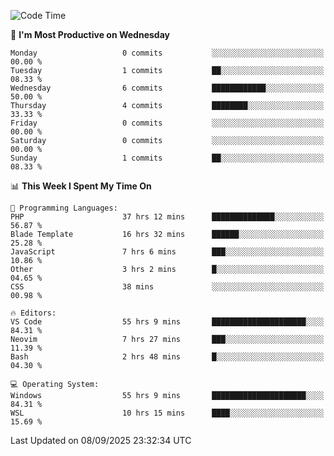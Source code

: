<!--START_SECTION:waka-->
![Code Time](http://img.shields.io/badge/Code%20Time-5%2C779%20hrs%2049%20mins-blue)

📅 **I'm Most Productive on Wednesday** 

```text
Monday                   0 commits           ░░░░░░░░░░░░░░░░░░░░░░░░░   00.00 % 
Tuesday                  1 commits           ██░░░░░░░░░░░░░░░░░░░░░░░   08.33 % 
Wednesday                6 commits           ████████████░░░░░░░░░░░░░   50.00 % 
Thursday                 4 commits           ████████░░░░░░░░░░░░░░░░░   33.33 % 
Friday                   0 commits           ░░░░░░░░░░░░░░░░░░░░░░░░░   00.00 % 
Saturday                 0 commits           ░░░░░░░░░░░░░░░░░░░░░░░░░   00.00 % 
Sunday                   1 commits           ██░░░░░░░░░░░░░░░░░░░░░░░   08.33 % 
```


📊 **This Week I Spent My Time On** 

```text
💬 Programming Languages: 
PHP                      37 hrs 12 mins      ██████████████░░░░░░░░░░░   56.87 % 
Blade Template           16 hrs 32 mins      ██████░░░░░░░░░░░░░░░░░░░   25.28 % 
JavaScript               7 hrs 6 mins        ███░░░░░░░░░░░░░░░░░░░░░░   10.86 % 
Other                    3 hrs 2 mins        █░░░░░░░░░░░░░░░░░░░░░░░░   04.65 % 
CSS                      38 mins             ░░░░░░░░░░░░░░░░░░░░░░░░░   00.98 % 

🔥 Editors: 
VS Code                  55 hrs 9 mins       █████████████████████░░░░   84.31 % 
Neovim                   7 hrs 27 mins       ███░░░░░░░░░░░░░░░░░░░░░░   11.39 % 
Bash                     2 hrs 48 mins       █░░░░░░░░░░░░░░░░░░░░░░░░   04.30 % 

💻 Operating System: 
Windows                  55 hrs 9 mins       █████████████████████░░░░   84.31 % 
WSL                      10 hrs 15 mins      ████░░░░░░░░░░░░░░░░░░░░░   15.69 % 
```


 Last Updated on 08/09/2025 23:32:34 UTC
<!--END_SECTION:waka-->
